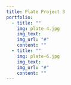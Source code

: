 ```yaml
---
title: Plate Project 3
portfolio:
  - title: ""
    img: plate-4.jpg
    img_text:
    img_url: "#"
    content: ""
  - title: ""
    img: plate-6.jpg
    img_text:
    img_url: "#"
    content: ""    
---
```

